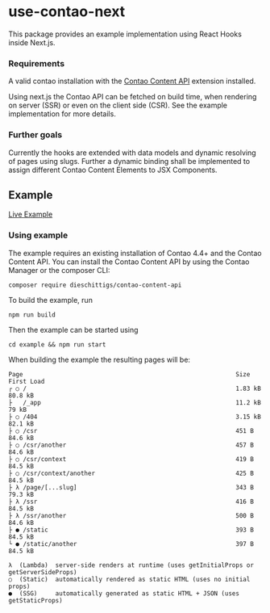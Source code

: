 # use-contao-next
This package provides an example implementation using React Hooks inside Next.js.

### Requirements

A valid contao installation with the  [Contao Content API](https://github.com/DieSchittigs/contao-content-api-bundle) extension installed.

Using next.js the Contao API can be fetched on build time, when rendering on server (SSR) or even on the client side (CSR).
See the example implementation for more details.

### Further goals

Currently the hooks are extended with data models and dynamic resolving of pages using slugs.
Further a dynamic binding shall be implemented to assign different Contao Content Elements to JSX Components.

## Example

[Live Example](https://use-contao.tobiashegemann.now.sh/)

### Using example

The example requires an existing installation of Contao 4.4+ and the Contao Content API.
You can install the Contao Content API by using the Contao Manager or the composer CLI:

    composer require dieschittigs/contao-content-api
    

To build the example, run
    
    npm run build
    
Then the example can be started using

    cd example && npm run start
    

When building the example the resulting pages will be:

    Page                                                           Size     First Load
    ┌ ○ /                                                          1.83 kB     80.8 kB
    ├   /_app                                                      11.2 kB       79 kB
    ├ ○ /404                                                       3.15 kB     82.1 kB
    ├ ○ /csr                                                       451 B       84.6 kB
    ├ ○ /csr/another                                               457 B       84.6 kB
    ├ ○ /csr/context                                               419 B       84.5 kB
    ├ ○ /csr/context/another                                       425 B       84.5 kB
    ├ λ /page/[...slug]                                            343 B       79.3 kB
    ├ λ /ssr                                                       416 B       84.5 kB
    ├ λ /ssr/another                                               500 B       84.6 kB
    ├ ● /static                                                    393 B       84.5 kB
    └ ● /static/another                                            397 B       84.5 kB
    
    λ  (Lambda)  server-side renders at runtime (uses getInitialProps or getServerSideProps)
    ○  (Static)  automatically rendered as static HTML (uses no initial props)
    ●  (SSG)     automatically generated as static HTML + JSON (uses getStaticProps)
